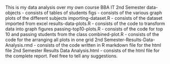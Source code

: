 This is my data analysis over my own course BBA IT 2nd Semester
data-objects - consists of tables of students
figs - consists of the various graph plots of the different subjects
importing-dataset.R - consists of the dataset imported from excel
results-data-plots.R - consists of the code to transform data into graph figures
passing-top10-plots.R - consists of the code for top 10 and passing students from the class
combined-plot.R - consists of the code for the arranging all plots in one grid
2nd Semester-Results-Data-Analysis.rmd - consists of the code written in R markdown file for the html file 
2nd Semester Results Data Analysis.html - consists of the html file for the complete report.
Feel free to tell any suggestions.
